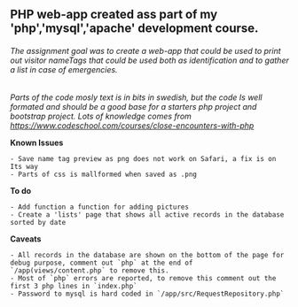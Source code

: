 ## PHP web-app created ass part of my 'php','mysql','apache' development course.
###### The assignment goal was to create a web-app that could be used to print out visitor nameTags that could be used both as identification and to gather a list in case of emergencies.

*Parts of the code mosly text is in bits in swedish, but the code Is well formated and should be a good base for a starters php project and bootstrap project. Lots of knowledge comes from https://www.codeschool.com/courses/close-encounters-with-php*

**Known Issues**
```
- Save name tag preview as png does not work on Safari, a fix is on Its way
- Parts of css is mallformed when saved as .png
```

**To do**
```
- Add function a function for adding pictures
- Create a 'lists' page that shows all active records in the database sorted by date
```

**Caveats**
```
- All records in the database are shown on the bottom of the page for debug purpose, comment out `php` at the end of `/app(views/content.php` to remove this.
- Most of `php` errors are reported, to remove this comment out the first 3 php lines in `index.php`
- Password to mysql is hard coded in `/app/src/RequestRepository.php`
```
